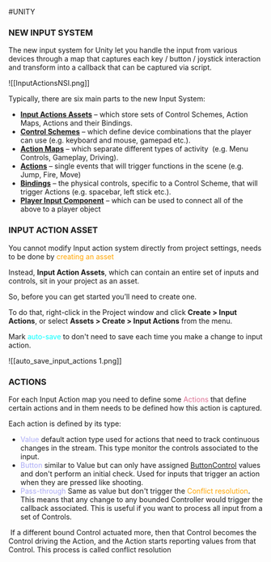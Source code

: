 #UNITY 

### NEW INPUT SYSTEM

The new input system for Unity let you handle the input from various devices through a map that captures each key / button / joystick interaction and transform into a callback that can be captured via script. 

![[InputActionsNSI.png]]

Typically, there are six main parts to the new Input System:

- [**Input Actions Assets**](https://gamedevbeginner.com/input-in-unity-made-easy-complete-guide-to-the-new-system/#input_action_assets) – which store sets of Control Schemes, Action Maps, Actions and their Bindings.
- [**Control Schemes**](https://gamedevbeginner.com/input-in-unity-made-easy-complete-guide-to-the-new-system/#control_schemes) – which define device combinations that the player can use (e.g. keyboard and mouse, gamepad etc.).
- [**Action Maps**](https://gamedevbeginner.com/input-in-unity-made-easy-complete-guide-to-the-new-system/#action_maps) – which separate different types of activity  (e.g. Menu Controls, Gameplay, Driving).
- [**Actions**](https://gamedevbeginner.com/input-in-unity-made-easy-complete-guide-to-the-new-system/#actions) – single events that will trigger functions in the scene (e.g. Jump, Fire, Move)
- [**Bindings**](https://gamedevbeginner.com/input-in-unity-made-easy-complete-guide-to-the-new-system/#bindings) – the physical controls, specific to a Control Scheme, that will trigger Actions (e.g. spacebar, left stick etc.).
- [**Player Input Component**](https://gamedevbeginner.com/input-in-unity-made-easy-complete-guide-to-the-new-system/#player_input_component) – which can be used to connect all of the above to a player object

### INPUT ACTION ASSET

You cannot modify Input action system directly from project settings, needs to be done by <span style="color:orange;">creating an asset</span>

Instead, **Input Action Assets**, which can contain an entire set of inputs and controls, sit in your project as an asset.

So, before you can get started you’ll need to create one.

To do that, right-click in the Project window and click **Create > Input Actions**, or select **Assets > Create > Input Actions** from the menu.

Mark <span style="color:cyan;">auto-save</span> to don't need to save each time you make a change to input action. 

![[auto_save_input_actions 1.png]]
### ACTIONS

For each Input Action map you need to define some <span style="color:#db7093;">Actions</span> that define certain actions and in them needs to be defined how this action is captured. 

Each action is defined by its type: 

* <span style="color:#ababf5;">Value</span> default action type used for actions that need to track continuous changes in the stream. This type monitor the controls associated to the input. 
* <span style="color:#ababf5;">Button</span> similar to Value but can only have assigned <span style="text-decoration:underline;">ButtonControl</span> values and don't perform an initial check. Used for inputs that trigger an action when they are pressed like shooting. 
* <span style="color:#ababf5;">Pass-through</span> Same as value but don't trigger the <span style="color:orange;">Conflict resolution</span>. This means that any change to any bounded Controller would trigger the callback associated. This is useful if you want to process all input from a set of Controls.

 If a different bound Control actuated more, then that Control becomes the Control driving the Action, and the Action starts reporting values from that Control. This process is called conflict resolution